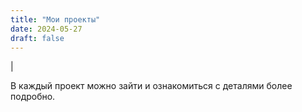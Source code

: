```yaml
---
title: "Мои проекты"
date: 2024-05-27
draft: false
---
```


<div id="typed-text" style="display: inline;"></div> <!-- Здесь будет печатающий текст -->
<span id="cursor" style="display: inline-block;">|</span> <!-- Палочка -->

<script>
document.addEventListener("DOMContentLoaded", function() {
    const texts = ["Здесь вы найдете некоторые из моих проектов, над которыми я работал."];
    let index = 0;
    let charIndex = 0;
    const typedText = document.getElementById("typed-text");
    const cursor = document.getElementById("cursor");

    function type() {
        if (charIndex < texts[index].length) {
            typedText.textContent += texts[index].charAt(charIndex);
            charIndex++;
            setTimeout(type, 100); // Задержка между печатью символов
        } else {
            // Запускаем мигание палочки после завершения печати
            cursor.style.animation = "blink 1s step-start infinite"; 
        }
    }

    // Начинаем печатать текст при загрузке страницы
    type(); 

    // Создаем анимацию мигания для палочки
    const style = document.createElement('style');
    style.innerHTML = `
        @keyframes blink {
            50% {
                opacity: 0;
            }
        }
    `;
    document.head.appendChild(style);
});
</script>

В каждый проект можно зайти и ознакомиться с деталями более подробно.